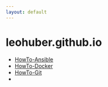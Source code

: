 ```yaml
---
layout: default
---
```


# leohuber.github.io

* [HowTo-Ansible](cheatsheets/HowTo-Ansible.md)
* [HowTo-Docker](cheatsheets/HowTo-Docker.md)
* [HowTo-Git](cheatsheets/HowTo-Git.md)
* 
